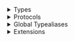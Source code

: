 <details>
<summary>Types</summary>

  - [\_ChatConnectionController](/_ChatConnectionController)
  - [\_ChatConnectionController.ObservableObject](/_ChatConnectionController.ObservableObject)

</details>

<details>
<summary>Protocols</summary>

  - [ChatConnectionControllerDelegate](/ChatConnectionControllerDelegate)
  - [\_ChatConnectionControllerDelegate](/_ChatConnectionControllerDelegate)

</details>

<details>
<summary>Global Typealiases</summary>

  - [ChatConnectionController](/ChatConnectionController)

</details>

<details>
<summary>Extensions</summary>

  - [ChatConnectionController](/ChatConnectionController)
  - [\_ChatClient](/_ChatClient)

</details>
